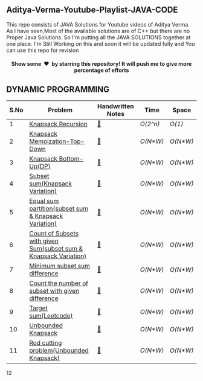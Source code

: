 ## Aditya-Verma-Youtube-Playlist-JAVA-CODE
This repo consists of JAVA Solutions for Youtube videos of Aditya Verma.
As I have seen,Most of the available solutions are of C++ but there are no Proper Java Solutions.
So I'm putting all the JAVA SOLUTIONS together at one place.
I'm Still Working on this and soon it will be updated fully and You can use this repo for revision 

<h4 align="center"> Show some &nbsp;❤️&nbsp; by starring this repository! It will push me to give more percentage of efforts</h4>

## DYNAMIC PROGRAMMING

| S.No  | Problem       |    Handwritten Notes      | Time      | Space   |
|-----| ---------------- | ----------------------| --------------|---------|
1 | [Knapsack Recursion](https://github.com/KYPKRISHNAREDDY/Data-Structure-Algorithm-Programs/blob/main/Dynamic%20Programming/RecursiveKnapsack.java) | [:blue_book:](https://drive.google.com/file/d/1DhuwI5-RWRfu1FO9_RAOnn46c5Lf687O/view?usp=sharing)  | _O(2^n)_       | _O(1)_          |
2 | [Knapsack Memoization-Top-Down](https://github.com/KYPKRISHNAREDDY/Data-Structure-Algorithm-Programs/blob/main/Dynamic%20Programming/KnapsackMemoization.java) | [:blue_book:](https://drive.google.com/file/d/1nwv4ZAAAbZrUVi8Po49grzYiJo39ibSw/view?usp=sharing)  | _O(N*W)_       | _O(N*W)_          | 
3 | [Knapsack Bottom-Up(DP)](https://github.com/KYPKRISHNAREDDY/Data-Structure-Algorithm-Programs/blob/main/Dynamic%20Programming/KnapsackBottomUp.java)| [:blue_book:](https://drive.google.com/file/d/1X8Vr_PYOwHiaBBkDtifnjcdmJ1dYPphf/view?usp=sharing)  | _O(N*W)_       | _O(N*W)_          |
4 | [Subset sum(Knapsack Variation)](https://github.com/KYPKRISHNAREDDY/Data-Structure-Algorithm-Programs/blob/main/Dynamic%20Programming/SubsetSum.java)| [:blue_book:](https://drive.google.com/file/d/18w_Sca0Jn18X4m8sjzFXpo-1Hxsu7uSt/view?usp=sharing)  | _O(N*W)_       | _O(N*W)_          |
5 | [Equal sum partition(subset sum & Knapsack Variation)](https://github.com/KYPKRISHNAREDDY/Data-Structure-Algorithm-Programs/blob/main/Dynamic%20Programming/EqualSumPartition.java)| [:blue_book:](https://drive.google.com/file/d/1w3a8Xg8UzkeY6mStgnMkK9wnYRNVSBSB/view?usp=sharing)  | _O(N*W)_       | _O(N*W)_          |
6 | [Count of Subsets with given Sum(subset sum & Knapsack Variation)](https://github.com/KYPKRISHNAREDDY/Data-Structure-Algorithm-Programs/blob/main/Dynamic%20Programming/CountOfSubsetsWithGivenSum.java)| [:blue_book:](https://drive.google.com/file/d/181rnNr7JfxWQgfxImbCnSuUEatCl1yZn/view?usp=sharing) | _O(N*W)_       | _O(N*W)_          |
7 | [Minimum subset sum difference](https://github.com/KYPKRISHNAREDDY/Data-Structure-Algorithm-Programs/blob/main/Dynamic%20Programming/MinimumSubsetDifference.java)| [:blue_book:](https://drive.google.com/file/d/1akz5zmPu6YnV93TkEXIpeVpoowIj06Pp/view?usp=sharing) | _O(N*W)_       | _O(N*W)_          |
8 | [Count the number of subset with given difference](https://github.com/KYPKRISHNAREDDY/Data-Structure-Algorithm-Programs/blob/main/Dynamic%20Programming/CountNumberOfSubsetsWithGivenDifference.java)| [:blue_book:](https://drive.google.com/file/d/1I5r71mRFOc3uC8nL5ybxj_U7TrxISkvB/view?usp=sharing) | _O(N*W)_       | _O(N*W)_          |
9 | [Target sum(Leetcode)](https://github.com/KYPKRISHNAREDDY/Data-Structure-Algorithm-Programs/blob/main/Dynamic%20Programming/TargetSum.java)| [:blue_book:](https://drive.google.com/file/d/1I5r71mRFOc3uC8nL5ybxj_U7TrxISkvB/view?usp=sharing) | _O(N*W)_       | _O(N*W)_          |
10 | [Unbounded Knapsack](https://github.com/KYPKRISHNAREDDY/Data-Structure-Algorithm-Programs/blob/main/Dynamic%20Programming/UnboundedKnapsack.java)| [:blue_book:](https://drive.google.com/file/d/1nSqa9Fx0Nxws93Y27m3P9JFuY2hX43dO/view?usp=sharing) | _O(N*W)_       | _O(N*W)_          |
11 | [Rod cutting problem(Unbounded Knapsack)](https://github.com/KYPKRISHNAREDDY/Data-Structure-Algorithm-Programs/blob/main/Dynamic%20Programming/RodCuttingProblem.java)| [:blue_book:](https://drive.google.com/file/d/1QrSiIw_Nk0EKKbNTn0GiXDvfWowIEPzR/view?usp=sharing) | _O(N*W)_       | _O(N*W)_          |
12 
